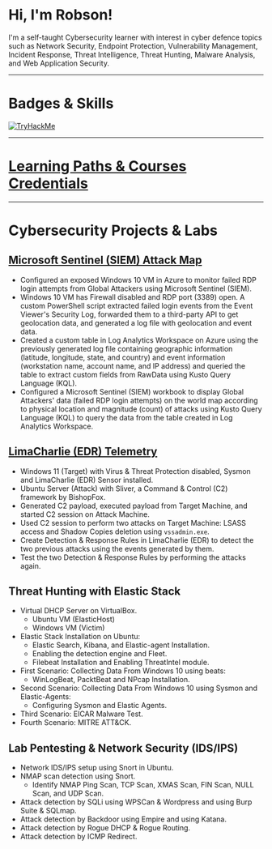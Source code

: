 # Hi, I'm Robson!

I'm a self-taught Cybersecurity learner with interest in cyber defence topics such as Network Security, Endpoint Protection, Vulnerability Management, Incident Response, Threat Intelligence, Threat Hunting, Malware Analysis, and Web Application Security.

---

# Badges & Skills
[<img src="https://tryhackme-badges.s3.amazonaws.com/robsann.png" alt="TryHackMe">](https://tryhackme.com/p/robsann)

---

# [Learning Paths & Courses Credentials](https://github.com/robsann/robsann/blob/main/courses.md)

---

# Cybersecurity Projects & Labs
## [Microsoft Sentinel (SIEM) Attack Map](https://github.com/robsann/AzureSentinelSIEMAttackMap)
- Configured an exposed Windows 10 VM in Azure to monitor failed RDP login attempts from Global Attackers using Microsoft Sentinel (SIEM).
- Windows 10 VM has Firewall disabled and RDP port (3389) open. A custom PowerShell script extracted failed login events from the Event Viewer's Security Log, forwarded them to a third-party API to get geolocation data, and generated a log file with geolocation and event data.
- Created a custom table in Log Analytics Workspace on Azure using the previously generated log file containing geographic information (latitude, longitude, state, and country) and event information (workstation name, account name, and IP address) and queried the table to extract custom fields from RawData using Kusto Query Language (KQL).
- Configured a Microsoft Sentinel (SIEM) workbook to display Global Attackers' data (failed RDP login attempts) on the world map according to physical location and magnitude (count) of attacks using Kusto Query Language (KQL) to query the data from the table created in Log Analytics Workspace.

## [LimaCharlie (EDR) Telemetry](https://github.com/robsann/LimaCharlieEDRTelemetry)
- Windows 11 (Target) with Virus & Threat Protection disabled, Sysmon and LimaCharlie (EDR) Sensor installed.
- Ubuntu Server (Attack) with Sliver, a Command & Control (C2) framework by BishopFox.
- Generated C2 payload, executed payload from Target Machine, and started C2 session on Attack Machine.
- Used C2 session to perform two attacks on Target Machine: LSASS access and Shadow Copies deletion using `vssadmin.exe`.
- Create Detection & Response Rules in LimaCharlie (EDR) to detect the two previous attacks using the events generated by them.
- Test the two Detection & Response Rules by performing the attacks again.

## Threat Hunting with Elastic Stack
- Virtual DHCP Server on VirtualBox.
    - Ubuntu VM (ElasticHost)
    - Windows VM (Victim)
- Elastic Stack Installation on Ubuntu:
    - Elastic Search, Kibana, and Elastic-agent Installation.
    - Enabling the detection engine and Fleet.
    - Filebeat Installation and Enabling ThreatIntel module.
- First Scenario: Collecting Data From Windows 10 using beats:
    - WinLogBeat, PacktBeat and NPcap Installation.
- Second Scenario: Collecting Data From Windows 10 using Sysmon and Elastic-Agents:
    - Configuring Sysmon and Elastic Agents.
- Third Scenario: EICAR Malware Test.
- Fourth Scenario: MITRE ATT&CK.

## Lab Pentesting & Network Security (IDS/IPS)
- Network IDS/IPS setup using Snort in Ubuntu.
- NMAP scan detection using Snort.
    - Identify NMAP Ping Scan, TCP Scan, XMAS Scan, FIN Scan, NULL Scan, and UDP Scan.
- Attack detection by SQLi using WPSCan & Wordpress and using Burp Suite & SQLmap.
- Attack detection by Backdoor using Empire and using Katana.
- Attack detection by Rogue DHCP & Rogue Routing.
- Attack detection by ICMP Redirect.


<!--
**robsann/robsann** is a ✨ _special_ ✨ repository because its `README.md` (this file) appears on your GitHub profile.

Here are some ideas to get you started:

- 🔭 I’m currently working on ...
- 🌱 I’m currently learning ...
- 👯 I’m looking to collaborate on ...
- 🤔 I’m looking for help with ...
- 💬 Ask me about ...
- 📫 How to reach me: ...
- 😄 Pronouns: ...
- ⚡ Fun fact: ...
-->
